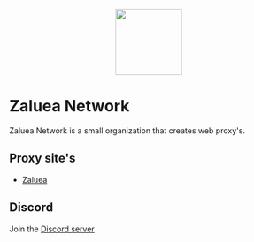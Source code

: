 <p align="center">
<img width="120px" src="https://github.com/TheIcy/Zaluea/blob/main/Site/images/logo.png?raw=false">
</p>

# Zaluea Network
Zaluea Network is a small organization that creates web proxy's.

## Proxy site's
- [Zaluea](zaluea-proxy-official.herokuapp.com)

## Discord
Join the [Discord server](https://discord.gg/dE7puEgwap)
